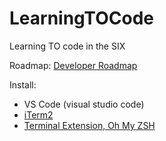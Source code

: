 # LearningTOCode
Learning TO code in the SIX

Roadmap: [Developer Roadmap](https://github.com/kamranahmedse/developer-roadmap)

Install:
- VS Code (visual studio code)
- [iTerm2](https://www.iterm2.com/downloads.html)
- [Terminal Extension, Oh My ZSH](https://ohmyz.sh/)


